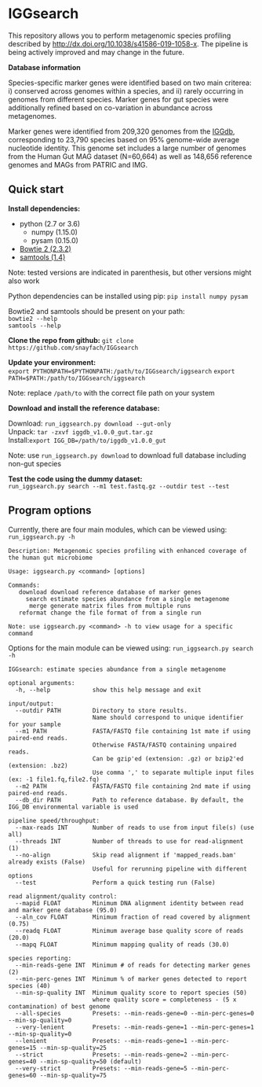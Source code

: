 # IGGsearch

This repository allows you to perform metagenomic species profiling described by http://dx.doi.org/10.1038/s41586-019-1058-x. The pipeline is being actively improved and may change in the future.

<b>Database information</b>

Species-specific marker genes were identified based on two main criterea: i) conserved across genomes within a species, and ii) rarely occurring in genomes from different species. Marker genes for gut species were additionally refined based on co-variation in abundance across metagenomes.

Marker genes were identified from 209,320 genomes from the [IGGdb](https://github.com/snayfach/IGGdb), corresponding to 23,790 species based on 95% genome-wide average nucleotide identity. This genome set includes a large number of genomes from the Human Gut MAG dataset (N=60,664) as well as 148,656 reference genomes and MAGs from PATRIC and IMG.

## Quick start

<b>Install dependencies:</b> 
 
* python (2.7 or 3.6)
	* numpy (1.15.0)
	* pysam (0.15.0) 	
* [Bowtie 2 (2.3.2)](https://sourceforge.net/projects/bowtie-bio/files/bowtie2/2.3.4.3)
* [samtools (1.4)](https://github.com/samtools/samtools/releases)

Note: tested versions are indicated in parenthesis, but other versions might also work


Python dependencies can be installed using pip:
`pip install numpy pysam` 

Bowtie2 and samtools should be present on your path:  
`bowtie2 --help`  
`samtools --help`  

<b>Clone the repo from github:</b>
`git clone https://github.com/snayfach/IGGsearch`

<b>Update your environment:</b>   
`export PYTHONPATH=$PYTHONPATH:/path/to/IGGsearch/iggsearch`
`export PATH=$PATH:/path/to/IGGsearch/iggsearch`

Note: replace `/path/to` with the correct file path on your system

<b>Download and install the reference database:</b>  

Download: `run_iggsearch.py download --gut-only`  
Unpack: `tar -zxvf iggdb_v1.0.0_gut.tar.gz`   
Install:`export IGG_DB=/path/to/iggdb_v1.0.0_gut`  

Note: use `run_iggsearch.py download` to download full database including non-gut species

<b>Test the code using the dummy dataset:</b>  
`run_iggsearch.py search --m1 test.fastq.gz --outdir test --test`

## Program options

Currently, there are four main modules, which can be viewed using: `run_iggsearch.py -h`

```
Description: Metagenomic species profiling with enhanced coverage of the human gut microbiome

Usage: iggsearch.py <command> [options]

Commands:
   download download reference database of marker genes
     search estimate species abundance from a single metagenome
      merge generate matrix files from multiple runs
   reformat change the file format of from a single run

Note: use iggsearch.py <command> -h to view usage for a specific command
```

Options for the main module can be viewed using: `run_iggsearch.py search -h` 

```
IGGsearch: estimate species abundance from a single metagenome

optional arguments:
  -h, --help            show this help message and exit

input/output:
  --outdir PATH         Directory to store results.
                        Name should correspond to unique identifier for your sample
  --m1 PATH             FASTA/FASTQ file containing 1st mate if using paired-end reads.
                        Otherwise FASTA/FASTQ containing unpaired reads.
                        Can be gzip'ed (extension: .gz) or bzip2'ed (extension: .bz2)
                        Use comma ',' to separate multiple input files (ex: -1 file1.fq,file2.fq)
  --m2 PATH             FASTA/FASTQ file containing 2nd mate if using paired-end reads.
  --db_dir PATH         Path to reference database. By default, the IGG_DB environmental variable is used

pipeline speed/throughput:
  --max-reads INT       Number of reads to use from input file(s) (use all)
  --threads INT         Number of threads to use for read-alignment (1)
  --no-align            Skip read alignment if 'mapped_reads.bam' already exists (False)
                        Useful for rerunning pipeline with different options
  --test                Perform a quick testing run (False)

read alignment/quality control:
  --mapid FLOAT         Minimum DNA alignment identity between read and marker gene database (95.0)
  --aln_cov FLOAT       Minimum fraction of read covered by alignment (0.75)
  --readq FLOAT         Minimum average base quality score of reads (20.0)
  --mapq FLOAT          Minimum mapping quality of reads (30.0)

species reporting:
  --min-reads-gene INT  Minimum # of reads for detecting marker genes (2)
  --min-perc-genes INT  Minimum % of marker genes detected to report species (40)
  --min-sp-quality INT  Minimum quality score to report species (50)
                        where quality score = completeness - (5 x contamination) of best genome
  --all-species         Presets: --min-reads-gene=0 --min-perc-genes=0 --min-sp-quality=0
  --very-lenient        Presets: --min-reads-gene=1 --min-perc-genes=1 --min-sp-quality=0
  --lenient             Presets: --min-reads-gene=1 --min-perc-genes=15 --min-sp-quality=25
  --strict              Presets: --min-reads-gene=2 --min-perc-genes=40 --min-sp-quality=50 (default)
  --very-strict         Presets: --min-reads-gene=5 --min-perc-genes=60 --min-sp-quality=75
```                        
